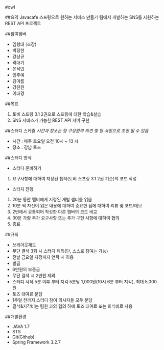 #owl

##요약
Javacafe 스프링으로 원하는 서비스 만들기 팀에서 개발하는 SNS를 지원하는 REST API 프로젝트

##참여맴버
- 임형태 (조장)
- 박정현
- 강상규
- 곽대기
- 윤석민
- 임주예
- 김아름
- 강찬원
- 이태경

##목표
1. 토비 스프링 3.1 2권으로 스프링에 대한 학습&실습
2. SNS 서비스가 가능한 REST API 서버 구현

##스터디 스케쥴
_시간과 장소는 팀 구성원의 의견 및 팀 사정으로 조정 될 수 있음_
- 시간 : 매주 토요일 오전 10시 ~ 13 시
- 장소 : 강남 토즈

##스터디 방식
- 스터디 준비하기
 1. 요구사항에 대하여 지정된 챕터(토비 스프링 3.1 2권 기준)의 코드 작성
- 스터지 진행
 1. 20분 동안 맴버에게 지정된 개별 챕터를 읽음
 2. 10분 씩 자신이 읽은 내용에 대하여 중요한 점에 대하여 리뷰 및 코드/데모
 3. 2번에서 공통되어 작성한 다른 맴버의 코드 비교
 4. 30분 가량 추가 요구사항 또는 추가 구현 사항에 대하여 협의
 5. 종료

##규칙
- 쓰리아웃제도
 - 무단 결석 3회 시 스터디 제외(단, 스스로 참여는 가능)
 - 전날 금요일 자정까지 연락 시 허용
- 벌금
 - 6만원의 보증금 
 - 무단 결석 시 2만원 제외
 - 스터디 시작 5분 이후 부터 지각 5분당 1,000원(10시 6분 부터 지각), 최대 5,000원
- 토즈 대여료 분담
 - 1주일 전까지 스터디 참여 의사자들 모두 분담
- 결석&지각비는 팀원 과의 협의 하에 토즈 대여료 또는 회식비로 사용

##개발환경
- JAVA 1.7
- STS
- Git(Github)
- Spring Framework 3.2.7
